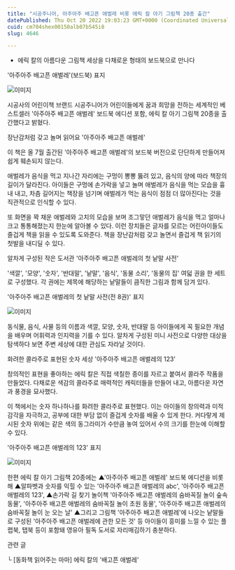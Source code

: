 ```yaml
---
title: "시공주니어, 아주아주 배고픈 애벌레 비롯 에릭 칼 아기 그림책 20종 출간"
datePublished: Thu Oct 20 2022 19:03:23 GMT+0000 (Coordinated Universal Time)
cuid: cm704shex00150alb07b545i8
slug: 4646

---
```



- 에릭 칼의 아름다운 그림책 세상을 다채로운 형태의 보드북으로 만나다

'아주아주 배고픈 애벌레'(보드북) 표지

![이미지](https://cdn.hashnode.com/res/hashnode/image/upload/v1739257128622/68563e68-f1fc-4f3f-a297-a02015410612.jpeg)

시공사의 어린이책 브랜드 시공주니어가 어린이들에게 꿈과 희망을 전하는 세계적인 베스트셀러 '아주아주 배고픈 애벌레' 보드북 에디션 포함, 에릭 칼 아기 그림책 20종을 출간했다고 밝혔다.

장난감처럼 갖고 놀며 읽어요 '아주아주 배고픈 애벌레'

이 책은 올 7월 출간된 '아주아주 배고픈 애벌레'의 보드북 버전으로 단단하게 만들어져 쉽게 훼손되지 않는다.

애벌레가 음식을 먹고 지나간 자리에는 구멍이 뽕뽕 뚫려 있고, 음식의 양에 따라 책장의 길이가 달라진다. 아이들은 구멍에 손가락을 넣고 놀며 애벌레가 음식을 먹는 모습을 흉내 내고, 차츰 길어지는 책장을 넘기며 애벌레가 먹는 음식이 점점 더 많아진다는 것을 직관적으로 인식할 수 있다.

또 화면을 꽉 채운 애벌레와 고치의 모습을 보며 조그맣던 애벌레가 음식을 먹고 얼마나 크고 통통해졌는지 한눈에 알아볼 수 있다. 이런 장치들은 글자를 모르는 어린아이들도 즐겁게 책을 읽을 수 있도록 도와준다. 책을 장난감처럼 갖고 놀면서 즐겁게 책 읽기의 첫발을 내디딜 수 있다.

알차게 구성된 작은 도서관 '아주아주 배고픈 애벌레의 첫 낱말 사전'

'색깔', '모양', '숫자', '반대말', '낱말', '음식', '동물 소리', '동물의 집' 여덟 권을 한 세트로 구성했다. 각 권에는 제목에 해당하는 낱말들이 큼직한 그림과 함께 담겨 있다.

'아주아주 배고픈 애벌레의 첫 낱말 사전(전 8권)' 표지

![이미지](https://cdn.hashnode.com/res/hashnode/image/upload/v1739257130488/23304e84-cae1-412a-8c28-64af108c4f0c.jpeg)

동식물, 음식, 사물 등의 이름과 색깔, 모양, 숫자, 반대말 등 아이들에게 꼭 필요한 개념을 배우며 어휘력과 인지력을 기를 수 있다. 알차게 구성된 미니 사전으로 다양한 대상을 탐색하다 보면 주변 세상에 대한 관심도 자라날 것이다.

화려한 콜라주로 표현된 숫자 세상 '아주아주 배고픈 애벌레의 123'

창의적인 표현을 좋아하는 에릭 칼은 직접 색칠한 종이를 자르고 붙여서 콜라주 작품을 만들었다. 다채로운 색감의 콜라주로 매력적인 캐릭터들을 만들어 내고, 아름다운 자연과 풍경을 묘사했다.

이 책에서는 숫자 하나하나를 화려한 콜라주로 표현했다. 이는 아이들의 창의력과 미적 감각을 자극하고, 공부에 대한 부담 없이 즐겁게 숫자를 배울 수 있게 한다. 커다랗게 제시된 숫자 위에는 같은 색의 동그라미가 수만큼 놓여 있어서 수의 크기를 한눈에 이해할 수 있다.

'아주아주 배고픈 애벌레의 123' 표지

![이미지](https://cdn.hashnode.com/res/hashnode/image/upload/v1739257132250/f857396b-092c-4101-9ddf-261f6a01e001.jpeg)

한편 에릭 칼 아기 그림책 20종에는 ▲'아주아주 배고픈 애벌레' 보드북 에디션을 비롯해 ▲알파벳과 숫자를 익힐 수 있는 '아주아주 배고픈 애벌레의 abc', '아주아주 배고픈 애벌레의 123', ▲손가락 길 찾기 놀이책 '아주아주 배고픈 애벌레의 숨바꼭질 놀이 숲속 동물', '아주아주 배고픈 애벌레의 숨바꼭질 놀이 초원 동물', '아주아주 배고픈 애벌레의 숨바꼭질 놀이 눈 오는 날' ▲그리고 그림책 '아주아주 배고픈 애벌레'에 나오는 낱말들로 구성된 '아주아주 배고픈 애벌레에 관한 모든 것' 등 아이들이 흥미를 느낄 수 있는 플랩북, 탭북 등이 포함돼 영유아 필독 도서로 자리매김하기 충분하다.

관련 글

└ [동화책 읽어주는 마마] 에릭 칼의 '배고픈 애벌레'